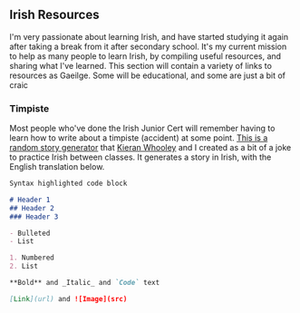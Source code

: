 ## Irish Resources

I'm very passionate about learning Irish, and have started studying it again after taking a break from it after secondary school. It's my current mission to help as many people to learn Irish, by compiling useful resources, and sharing what I've learned. This section will contain a variety of links to resources as Gaeilge. Some will be educational, and some are just a bit of craic


### Timpiste

Most people who've done the Irish Junior Cert will remember having to learn how to write about a timpiste (accident) at some point. [This is a random story generator](https://lornitar.github.io/gaeilge/) that [Kieran Whooley](https://github.com/kieranwhooley) and I created as a bit of a joke to practice Irish between classes. It generates a story in Irish, with the English translation below.

```markdown
Syntax highlighted code block

# Header 1
## Header 2
### Header 3

- Bulleted
- List

1. Numbered
2. List

**Bold** and _Italic_ and `Code` text

[Link](url) and ![Image](src)
```

